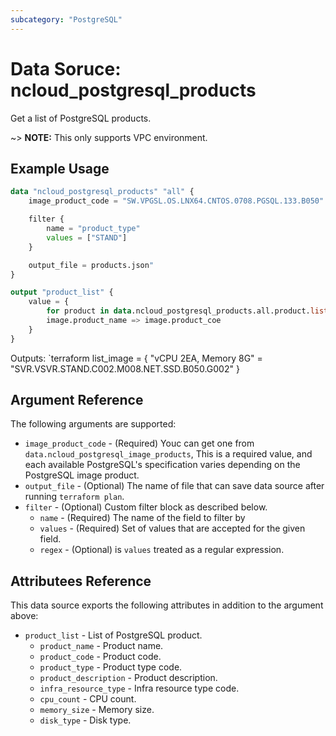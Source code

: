 ```yaml
---
subcategory: "PostgreSQL"
---
```


# Data Soruce: ncloud_postgresql_products

Get a list of PostgreSQL products.

~> **NOTE:** This only supports VPC environment.

## Example Usage

```terraform
data "ncloud_postgresql_products" "all" {
    image_product_code = "SW.VPGSL.OS.LNX64.CNTOS.0708.PGSQL.133.B050"

    filter {
        name = "product_type" 
        values = ["STAND"]
    }

    output_file = products.json"
}

output "product_list" {
    value = {
        for product in data.ncloud_postgresql_products.all.product.list :
        image.product_name => image.product_coe
    }
}
```

Outputs:
`terraform
list_image = {
    "vCPU 2EA, Memory 8G" = "SVR.VSVR.STAND.C002.M008.NET.SSD.B050.G002"
}

## Argument Reference

The following arguments are supported:

* `image_product_code` - (Required) Youc can get one from `data.ncloud_postgresql_image_products`, This is a required value, and each available PostgreSQL's specification varies depending on the PostgreSQL image product.
* `output_file` - (Optional) The name of file that can save data source after running `terraform plan`.
* `filter` - (Optional) Custom filter block as described below.
  * `name` - (Required) The name of the field to filter by
  * `values` - (Required) Set of values that are accepted for the given field.
  * `regex` - (Optional) is `values` treated as a regular expression.

## Attributees Reference

This data source exports the following attributes in addition to the argument above:

* `product_list` - List of PostgreSQL product.
  * `product_name` - Product name.
  * `product_code` - Product code.
  * `product_type` - Product type code.
  * `product_description` - Product description.
  * `infra_resource_type` - Infra resource type code.
  * `cpu_count` - CPU count.
  * `memory_size` - Memory size.
  * `disk_type` - Disk type.